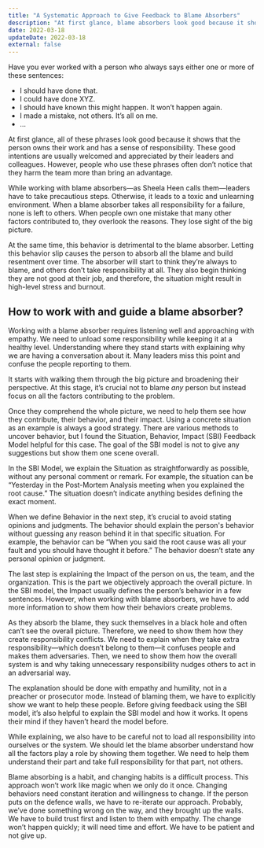 ```yaml
---
title: "A Systematic Approach to Give Feedback to Blame Absorbers"
description: "At first glance, blame absorbers look good because it shows that the person owns their work and has a sense of responsibility. However, we often don’t notice that they harm the team more than bring an advantage."
date: 2022-03-18
updateDate: 2022-03-18
external: false
---
```


Have you ever worked with a person who always says either one or more of these sentences:

- I should have done that.
- I could have done XYZ.
- I should have known this might happen. It won’t happen again.
- I made a mistake, not others. It’s all on me.
- …

At first glance, all of these phrases look good because it shows that the person owns their work and has a sense of responsibility. These good intentions are usually welcomed and appreciated by their leaders and colleagues. However, people who use these phrases often don’t notice that they harm the team more than bring an advantage.

While working with blame absorbers—as Sheela Heen calls them—leaders have to take precautious steps. Otherwise, it leads to a toxic and unlearning environment. When a blame absorber takes all responsibility for a failure, none is left to others. When people own one mistake that many other factors contributed to, they overlook the reasons. They lose sight of the big picture.

At the same time, this behavior is detrimental to the blame absorber. Letting this behavior slip causes the person to absorb all the blame and build resentment over time. The absorber will start to think they’re always to blame, and others don’t take responsibility at all. They also begin thinking they are not good at their job, and therefore, the situation might result in high-level stress and burnout.

## How to work with and guide a blame absorber?

Working with a blame absorber requires listening well and approaching with empathy. We need to unload some responsibility while keeping it at a healthy level. Understanding where they stand starts with explaining why we are having a conversation about it. Many leaders miss this point and confuse the people reporting to them.

It starts with walking them through the big picture and broadening their perspective. At this stage, it’s crucial not to blame _any_ person but instead focus on all the factors contributing to the problem.

Once they comprehend the whole picture, we need to help them see how they contribute, their behavior, and their impact. Using a concrete situation as an example is always a good strategy. There are various methods to uncover behavior, but I found the Situation, Behavior, Impact (SBI) Feedback Model helpful for this case. The goal of the SBI model is not to give any suggestions but show them one scene overall.

In the SBI Model, we explain the Situation as straightforwardly as possible, without any personal comment or remark. For example, the situation can be “Yesterday in the Post-Mortem Analysis meeting when you explained the root cause.” The situation doesn’t indicate anything besides defining the exact moment.

When we define Behavior in the next step, it’s crucial to avoid stating opinions and judgments. The behavior should explain the person's behavior without guessing any reason behind it in that specific situation. For example, the behavior can be “When you said the root cause was all your fault and you should have thought it before.” The behavior doesn’t state any personal opinion or judgment.

The last step is explaining the Impact of the person on us, the team, and the organization. This is the part we objectively approach the overall picture. In the SBI model, the Impact usually defines the person’s behavior in a few sentences. However, when working with blame absorbers, we have to add more information to show them how their behaviors create problems.

As they absorb the blame, they suck themselves in a black hole and often can’t see the overall picture. Therefore, we need to show them how they create responsibility conflicts. We need to explain when they take extra responsibility—which doesn’t belong to them—it confuses people and makes them adversaries. Then, we need to show them how the overall system is and why taking unnecessary responsibility nudges others to act in an adversarial way.

The explanation should be done with empathy and humility, not in a preacher or prosecutor mode. Instead of blaming them, we have to explicitly show we want to help these people. Before giving feedback using the SBI model, it’s also helpful to explain the SBI model and how it works. It opens their mind if they haven’t heard the model before.

While explaining, we also have to be careful not to load all responsibility into ourselves or the system. We should let the blame absorber understand how all the factors play a role by showing them together. We need to help them understand their part and take full responsibility for that part, not others.

Blame absorbing is a habit, and changing habits is a difficult process. This approach won’t work like magic when we only do it once. Changing behaviors need constant iteration and willingness to change. If the person puts on the defence walls, we have to re-iterate our approach. Probably, we’ve done something wrong on the way, and they brought up the walls. We have to build trust first and listen to them with empathy. The change won’t happen quickly; it will need time and effort. We have to be patient and not give up.
